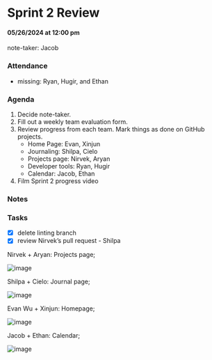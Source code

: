 # Sprint 2 Review
#### 05/26/2024 at 12:00 pm 
note-taker: Jacob
### Attendance
- missing: Ryan, Hugir, and Ethan

### Agenda
1. Decide note-taker.
2. Fill out a weekly team evaluation form.
3. Review progress from each team. Mark things as done on GitHub projects.
   - Home Page: Evan, Xinjun
   - Journaling: Shilpa, Cielo
   - Projects page: Nirvek, Aryan
   - Developer tools: Ryan, Hugir
   - Calendar: Jacob, Ethan
4. Film Sprint 2 progress video

### Notes

### Tasks
- [x] delete linting branch
- [x] review Nirvek’s pull request - Shilpa

Nirvek + Aryan: Projects page;

![image](https://github.com/cse110-sp24-group11/cse110-sp24-group11/assets/70412955/f203575c-5823-46b3-af21-0095a400cfaf)

Shilpa + Cielo: Journal page; 

![image](https://github.com/cse110-sp24-group11/cse110-sp24-group11/assets/70412955/82b0deb9-0f15-4de3-a163-6dfba9df1acf)

Evan Wu + Xinjun: Homepage;

![image](https://github.com/cse110-sp24-group11/cse110-sp24-group11/assets/70412955/0b664388-0657-4ff3-a281-b6d72ddf7de3)

Jacob + Ethan: Calendar;

![image](https://github.com/cse110-sp24-group11/cse110-sp24-group11/assets/70412955/bcee7b15-3e36-4bed-88c2-2a87466e66db)

